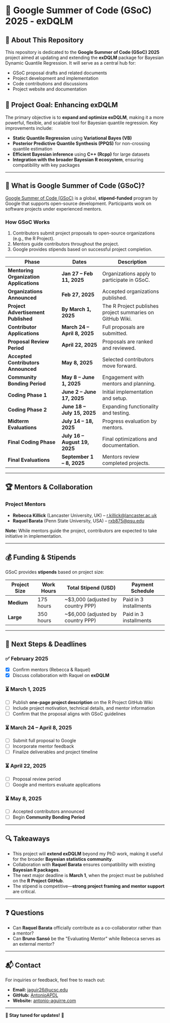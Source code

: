 # 📢 Google Summer of Code (GSoC) 2025 - exDQLM

## 🚀 About This Repository
This repository is dedicated to the **Google Summer of Code (GSoC) 2025** project aimed at updating and extending the **exDQLM** package for Bayesian Dynamic Quantile Regression. It will serve as a central hub for:
- GSoC proposal drafts and related documents
- Project development and implementation
- Code contributions and discussions
- Project website and documentation

## 🎯 Project Goal: Enhancing exDQLM
The primary objective is to **expand and optimize exDQLM**, making it a more powerful, flexible, and scalable tool for Bayesian quantile regression. Key improvements include:
- **Static Quantile Regression** using **Variational Bayes (VB)**
- **Posterior Predictive Quantile Synthesis (PPQS)** for non-crossing quantile estimation
- **Efficient Bayesian inference** using **C++ (Rcpp)** for large datasets
- **Integration with the broader Bayesian R ecosystem**, ensuring compatibility with key packages

---

## 📌 What is Google Summer of Code (GSoC)?
[Google Summer of Code (GSoC)](https://summerofcode.withgoogle.com/) is a global, **stipend-funded** program by Google that supports open-source development. Participants work on software projects under experienced mentors.

### **How GSoC Works**
1. Contributors submit project proposals to open-source organizations (e.g., the R Project).
2. Mentors guide contributors throughout the project.
3. Google provides stipends based on successful project completion.

| **Phase**                     | **Dates**               | **Description**  |
|--------------------------------|-------------------------|------------------|
| **Mentoring Organization Applications** | **Jan 27 – Feb 11, 2025** | Organizations apply to participate in GSoC. |
| **Organizations Announced**    | **Feb 27, 2025**        | Accepted organizations published. |
| **Project Advertisement Published** | **By March 1, 2025** | The R Project publishes project summaries on GitHub Wiki. |
| **Contributor Applications**   | **March 24 – April 8, 2025** | Full proposals are submitted. |
| **Proposal Review Period**     | **April 22, 2025**      | Proposals are ranked and reviewed. |
| **Accepted Contributors Announced** | **May 8, 2025** | Selected contributors move forward. |
| **Community Bonding Period**   | **May 8 – June 1, 2025** | Engagement with mentors and planning. |
| **Coding Phase 1**             | **June 2 – June 17, 2025** | Initial implementation and setup. |
| **Coding Phase 2**             | **June 18 – July 15, 2025** | Expanding functionality and testing. |
| **Midterm Evaluations**        | **July 14 – 18, 2025**  | Progress evaluation by mentors. |
| **Final Coding Phase**         | **July 16 – August 19, 2025** | Final optimizations and documentation. |
| **Final Evaluations**          | **September 1 – 8, 2025** | Mentors review completed projects. |

---

## 🏆 Mentors & Collaboration
### **Project Mentors**
- **Rebecca Killick** (Lancaster University, UK) – [r.killick@lancaster.ac.uk](mailto:r.killick@lancaster.ac.uk)
- **Raquel Barata** (Penn State University, USA) – [rxb875@psu.edu](mailto:rxb875@psu.edu)

**Note:** While mentors guide the project, contributors are expected to take initiative in implementation.

---

## 💰 Funding & Stipends
GSoC provides **stipends** based on project size:

| **Project Size** | **Work Hours** | **Total Stipend (USD)** | **Payment Schedule** |
|-----------------|--------------|--------------------|------------------|
| **Medium** | 175 hours | ~$3,000 (adjusted by country PPP) | Paid in 3 installments |
| **Large** | 350 hours | ~$6,000 (adjusted by country PPP) | Paid in 3 installments |

---

## 📅 Next Steps & Deadlines
### ✅ **February 2025**
- [x] Confirm mentors (Rebecca & Raquel)
- [x] Discuss collaboration with Raquel on **exDQLM**

### ⏳ **March 1, 2025**
- [ ] Publish **one-page project description** on the R Project GitHub Wiki
- [ ] Include project motivation, technical details, and mentor information
- [ ] Confirm that the proposal aligns with GSoC guidelines

### ⏳ **March 24 – April 8, 2025**
- [ ] Submit full proposal to Google
- [ ] Incorporate mentor feedback
- [ ] Finalize deliverables and project timeline

### ⏳ **April 22, 2025**
- [ ] Proposal review period
- [ ] Google and mentors evaluate applications

### ⏳ **May 8, 2025**
- [ ] Accepted contributors announced
- [ ] Begin **Community Bonding Period**

---

## 🔍 Takeaways
- This project will **extend exDQLM** beyond my PhD work, making it useful for the broader **Bayesian statistics community**.
- Collaboration with **Raquel Barata** ensures compatibility with existing **Bayesian R packages**.
- The next major deadline is **March 1**, when the project must be published on the **R Project GitHub**.
- The stipend is competitive—**strong project framing and mentor support** are critical.

---

## ❓ Questions
- Can **Raquel Barata** officially contribute as a co-collaborator rather than a mentor?
- Can **Bruno Sansó** be the "Evaluating Mentor" while Rebecca serves as an external mentor?

---

## 📬 Contact
For inquiries or feedback, feel free to reach out:
- **Email:** [jaguir26@ucsc.edu](mailto:jaguir26@ucsc.edu)
- **GitHub:** [AntonioAPDL](https://github.com/AntonioAPDL)
- **Website:** [antonio-aguirre.com](https://antonio-aguirre.com)

---

**📌 Stay tuned for updates!** 🚀

